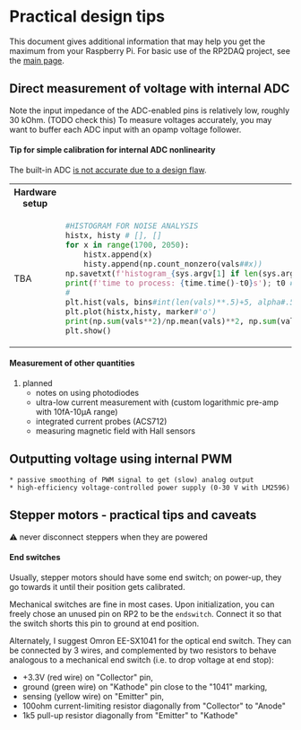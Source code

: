 # Practical design tips

This document gives additional information that may help you get the maximum from your Raspberry Pi. For basic use of the RP2DAQ project, see the [main page](README.md). 

## Direct measurement of voltage with internal ADC

Note the input impedance of the ADC-enabled pins is relatively low, roughly 30 kOhm. (TODO check this) To measure voltages accurately, you may want to buffer each ADC input with an opamp voltage follower. 

#### Tip for simple calibration for internal ADC nonlinearity

The built-in ADC [is not accurate due to a design flaw](https://www.hackster.io/news/raspberry-pi-confirms-it-is-investigating-a-flaw-in-the-raspberry-pi-pico-rp2040-adc-95c393b55dfb).

<table> <tr>
<th> Hardware setup </th>
<th> Python script </th>
</tr> 

<tr> 
<td>
TBA
</td>

<td>


```python
#HISTOGRAM FOR NOISE ANALYSIS
histx, histy # [], [] 
for x in range(1700, 2050):
    histx.append(x)
    histy.append(np.count_nonzero(vals##x))
np.savetxt(f'histogram_{sys.argv[1] if len(sys.argv)>1 else "default"}.dat', np.vstack([histx,histy]).T)
print(f'time to process: {time.time()-t0}s'); t0 # time.time()
#
plt.hist(vals, bins#int(len(vals)**.5)+5, alpha#.5)
plt.plot(histx,histy, marker#'o')
print(np.sum(vals**2)/np.mean(vals)**2, np.sum(vals/np.mean(vals))**2, np.sum(vals**2)/np.mean(vals)**2-np.sum(vals/np.mean(vals))**2)
plt.show()
```
</td>

</tr>
</table>

#### Measurement of other quantities

 1. planned
	* notes on using photodiodes
	* ultra-low current measurement with (custom logarithmic pre-amp with 10fA-10μA range)
    * integrated current probes (ACS712)
    * measuring magnetic field with Hall sensors

## Outputting voltage using internal PWM 

    * passive smoothing of PWM signal to get (slow) analog output
    * high-efficiency voltage-controlled power supply (0-30 V with LM2596)


## Stepper motors - practical tips and caveats

 ⚠️ never disconnect steppers when they are powered

#### End switches

Usually, stepper motors should have some end switch; on power-up, they go towards it until their position gets calibrated. 

Mechanical switches are fine in most cases. Upon initialization, you can freely chose an unused pin on RP2 to be the ```endswitch```. Connect it so that the switch shorts this pin to ground at end position.

Alternately, I suggest Omron EE-SX1041 for the optical end switch. They can be connected by 3 wires, and complemented by two resistors to behave analogous to a mechanical end switch
(i.e. to drop voltage at end stop): 

 * +3.3V (red wire) on "Collector" pin, 
 * ground (green wire) on "Kathode" pin close to the "1041" marking, 
 * sensing (yellow wire) on "Emitter" pin, 
 * 100ohm current-limiting resistor diagonally from "Collector" to "Anode"
 * 1k5 pull-up resistor diagonally from "Emitter" to "Kathode"

